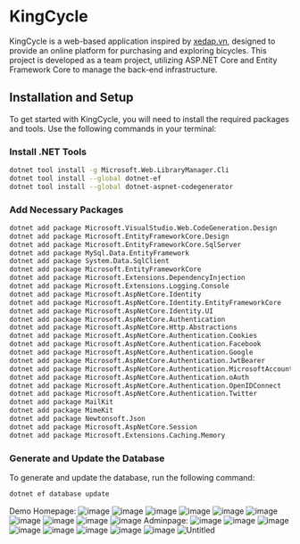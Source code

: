 
# KingCycle

KingCycle is a web-based application inspired by [xedap.vn](https://xedap.vn), designed to provide an online platform for purchasing and exploring bicycles. This project is developed as a team project, utilizing ASP.NET Core and Entity Framework Core to manage the back-end infrastructure.

## Installation and Setup

To get started with KingCycle, you will need to install the required packages and tools. Use the following commands in your terminal:

### Install .NET Tools

```bash
dotnet tool install -g Microsoft.Web.LibraryManager.Cli
dotnet tool install --global dotnet-ef
dotnet tool install --global dotnet-aspnet-codegenerator
```

### Add Necessary Packages

```bash
dotnet add package Microsoft.VisualStudio.Web.CodeGeneration.Design
dotnet add package Microsoft.EntityFrameworkCore.Design
dotnet add package Microsoft.EntityFrameworkCore.SqlServer
dotnet add package MySql.Data.EntityFramework
dotnet add package System.Data.SqlClient
dotnet add package Microsoft.EntityFrameworkCore
dotnet add package Microsoft.Extensions.DependencyInjection
dotnet add package Microsoft.Extensions.Logging.Console
dotnet add package Microsoft.AspNetCore.Identity
dotnet add package Microsoft.AspNetCore.Identity.EntityFrameworkCore
dotnet add package Microsoft.AspNetCore.Identity.UI
dotnet add package Microsoft.AspNetCore.Authentication
dotnet add package Microsoft.AspNetCore.Http.Abstractions
dotnet add package Microsoft.AspNetCore.Authentication.Cookies
dotnet add package Microsoft.AspNetCore.Authentication.Facebook
dotnet add package Microsoft.AspNetCore.Authentication.Google
dotnet add package Microsoft.AspNetCore.Authentication.JwtBearer
dotnet add package Microsoft.AspNetCore.Authentication.MicrosoftAccount
dotnet add package Microsoft.AspNetCore.Authentication.oAuth
dotnet add package Microsoft.AspNetCore.Authentication.OpenIDConnect
dotnet add package Microsoft.AspNetCore.Authentication.Twitter
dotnet add package MailKit
dotnet add package MimeKit
dotnet add package Newtonsoft.Json
dotnet add package Microsoft.AspNetCore.Session
dotnet add package Microsoft.Extensions.Caching.Memory
```

### Generate and Update the Database

To generate and update the database, run the following command:

```bash
dotnet ef database update
```


Demo 
Homepage:
![image](https://github.com/user-attachments/assets/c7e45e22-7733-46c9-b507-d1d3a9dd85fc)
![image](https://github.com/user-attachments/assets/4d291574-08ce-4e4b-9fc6-e5689c3e1ad3)
![image](https://github.com/user-attachments/assets/237716f5-a7fb-4fc4-ab63-59dd6159c1e1)
![image](https://github.com/user-attachments/assets/c382c563-ac5b-4703-85c1-005500ef9e39)
![image](https://github.com/user-attachments/assets/0cd450d4-a680-478d-ae27-6079f07793ea)
![image](https://github.com/user-attachments/assets/a0ebb10f-495f-4f77-a3b7-2defd763164c)
![image](https://github.com/user-attachments/assets/a5c1a04a-7956-48f1-8eb3-8ff8ea5ef18f)
![image](https://github.com/user-attachments/assets/0d043f62-618d-45d3-8275-ef7ba7745689)
![image](https://github.com/user-attachments/assets/1adea82c-9f56-41d0-ac1a-4497399ab1b4)
![image](https://github.com/user-attachments/assets/cdccdfa3-0f39-44a3-808a-c545ff52fe3e)
Adminpage:
![image](https://github.com/user-attachments/assets/b077b67c-6b50-4b56-a49f-22d99dfea79e)
![image](https://github.com/user-attachments/assets/75764106-fa63-4198-ab04-0237077f97ea)
![image](https://github.com/user-attachments/assets/eade1ffc-18d2-4473-9204-c54e0f9713db)
![image](https://github.com/user-attachments/assets/de95502e-4bbd-49d2-a2a8-b0e3d9b37300)
![image](https://github.com/user-attachments/assets/35d1e1e3-cfb6-4750-98f0-b8cdf27cfa95)
![image](https://github.com/user-attachments/assets/1d556513-8c99-4366-8338-0d932cad8c75)
![image](https://github.com/user-attachments/assets/60971ede-4f5c-4508-8823-efa899e00e45)
![image](https://github.com/user-attachments/assets/3d209e00-2405-4e40-8e13-360f4725b6c2)
![Untitled](https://github.com/user-attachments/assets/7e08fb80-0c8a-4ba8-8920-2cb3a0a7085e)


